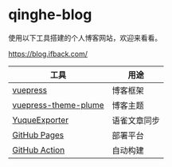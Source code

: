 # qinghe-blog

使用以下工具搭建的个人博客网站，欢迎来看看。

https://blog.ifback.com/

| 工具                                                     | 用途         |
| -------------------------------------------------------- | ------------ |
| [vuepress](https://vuepress.vuejs.org/)                  | 博客框架     |
| [vuepress-theme-plume](https://theme-plume.vuejs.press/) | 博客主题     |
| [YuqueExporter](https://github.com/SingleMoonlight/YuqueExporter/) | 语雀文章同步 |
| [GitHub Pages](https://pages.github.com/)                | 部署平台     |
| [GitHub Action](https://docs.github.com/zh/actions)      | 自动构建     |
